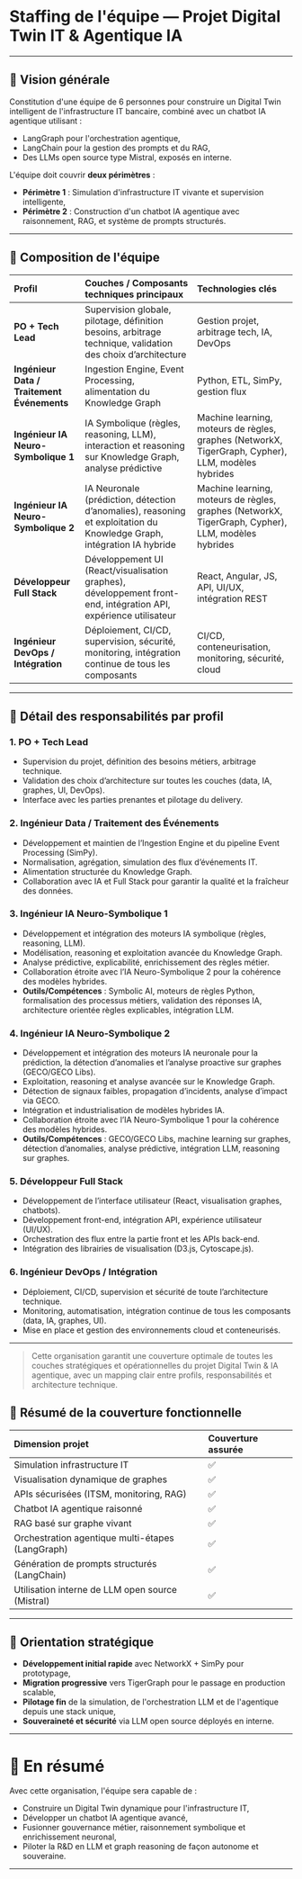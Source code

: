 # Staffing de l'équipe — Projet Digital Twin IT & Agentique IA

---

## 🧠 Vision générale

Constitution d'une équipe de 6 personnes pour construire un Digital Twin intelligent de l'infrastructure IT bancaire, combiné avec un chatbot IA agentique utilisant :

- LangGraph pour l'orchestration agentique,
- LangChain pour la gestion des prompts et du RAG,
- Des LLMs open source type Mistral, exposés en interne.

L'équipe doit couvrir **deux périmètres** :
- **Périmètre 1** : Simulation d'infrastructure IT vivante et supervision intelligente,
- **Périmètre 2** : Construction d'un chatbot IA agentique avec raisonnement, RAG, et système de prompts structurés.

---

## 👤 Composition de l'équipe

| Profil                                   | Couches / Composants techniques principaux                                                                                       | Technologies clés                       |
|:-----------------------------------------|:-------------------------------------------------------------------------------------------------------------------------------|:----------------------------------------|
| **PO + Tech Lead**                       | Supervision globale, pilotage, définition besoins, arbitrage technique, validation des choix d’architecture                     | Gestion projet, arbitrage tech, IA, DevOps |
| **Ingénieur Data / Traitement Événements**| Ingestion Engine, Event Processing, alimentation du Knowledge Graph                                                            | Python, ETL, SimPy, gestion flux         |
| **Ingénieur IA Neuro-Symbolique 1**      | IA Symbolique (règles, reasoning, LLM), interaction et reasoning sur Knowledge Graph, analyse prédictive                       | Machine learning, moteurs de règles, graphes (NetworkX, TigerGraph, Cypher), LLM, modèles hybrides |
| **Ingénieur IA Neuro-Symbolique 2**      | IA Neuronale (prédiction, détection d’anomalies), reasoning et exploitation du Knowledge Graph, intégration IA hybride          | Machine learning, moteurs de règles, graphes (NetworkX, TigerGraph, Cypher), LLM, modèles hybrides |
| **Développeur Full Stack**               | Développement UI (React/visualisation graphes), développement front-end, intégration API, expérience utilisateur               | React, Angular, JS, API, UI/UX, intégration REST |
| **Ingénieur DevOps / Intégration**       | Déploiement, CI/CD, supervision, sécurité, monitoring, intégration continue de tous les composants                             | CI/CD, conteneurisation, monitoring, sécurité, cloud |

---

## 🧩 Détail des responsabilités par profil

### 1. PO + Tech Lead
- Supervision du projet, définition des besoins métiers, arbitrage technique.
- Validation des choix d’architecture sur toutes les couches (data, IA, graphes, UI, DevOps).
- Interface avec les parties prenantes et pilotage du delivery.

### 2. Ingénieur Data / Traitement des Événements
- Développement et maintien de l’Ingestion Engine et du pipeline Event Processing (SimPy).
- Normalisation, agrégation, simulation des flux d’événements IT.
- Alimentation structurée du Knowledge Graph.
- Collaboration avec IA et Full Stack pour garantir la qualité et la fraîcheur des données.

### 3. Ingénieur IA Neuro-Symbolique 1
- Développement et intégration des moteurs IA symbolique (règles, reasoning, LLM).
- Modélisation, reasoning et exploitation avancée du Knowledge Graph.
- Analyse prédictive, explicabilité, enrichissement des règles métier.
- Collaboration étroite avec l’IA Neuro-Symbolique 2 pour la cohérence des modèles hybrides.
- **Outils/Compétences** : Symbolic AI, moteurs de règles Python, formalisation des processus métiers, validation des réponses IA, architecture orientée règles explicables, intégration LLM.

### 4. Ingénieur IA Neuro-Symbolique 2
- Développement et intégration des moteurs IA neuronale pour la prédiction, la détection d’anomalies et l’analyse proactive sur graphes (GECO/GECO Libs).
- Exploitation, reasoning et analyse avancée sur le Knowledge Graph.
- Détection de signaux faibles, propagation d’incidents, analyse d’impact via GECO.
- Intégration et industrialisation de modèles hybrides IA.
- Collaboration étroite avec l’IA Neuro-Symbolique 1 pour la cohérence des modèles hybrides.
- **Outils/Compétences** : GECO/GECO Libs, machine learning sur graphes, détection d’anomalies, analyse prédictive, intégration LLM, reasoning sur graphes.

### 5. Développeur Full Stack
- Développement de l’interface utilisateur (React, visualisation graphes, chatbots).
- Développement front-end, intégration API, expérience utilisateur (UI/UX).
- Orchestration des flux entre la partie front et les APIs back-end.
- Intégration des librairies de visualisation (D3.js, Cytoscape.js).

### 6. Ingénieur DevOps / Intégration
- Déploiement, CI/CD, supervision et sécurité de toute l’architecture technique.
- Monitoring, automatisation, intégration continue de tous les composants (data, IA, graphes, UI).
- Mise en place et gestion des environnements cloud et conteneurisés.

---

> Cette organisation garantit une couverture optimale de toutes les couches stratégiques et opérationnelles du projet Digital Twin & IA agentique, avec un mapping clair entre profils, responsabilités et architecture technique.




## 🧩 Résumé de la couverture fonctionnelle

| Dimension projet | Couverture assurée |
|:-----------------|:-------------------|
| Simulation infrastructure IT | ✅ |
| Visualisation dynamique de graphes | ✅ |
| APIs sécurisées (ITSM, monitoring, RAG) | ✅ |
| Chatbot IA agentique raisonné | ✅ |
| RAG basé sur graphe vivant | ✅ |
| Orchestration agentique multi-étapes (LangGraph) | ✅ |
| Génération de prompts structurés (LangChain) | ✅ |
| Utilisation interne de LLM open source (Mistral) | ✅ |

---

## 🎯 Orientation stratégique

- **Développement initial rapide** avec NetworkX + SimPy pour prototypage,
- **Migration progressive** vers TigerGraph pour le passage en production scalable,
- **Pilotage fin** de la simulation, de l'orchestration LLM et de l'agentique depuis une stack unique,
- **Souveraineté et sécurité** via LLM open source déployés en interne.

---

# 🚀 En résumé

Avec cette organisation, l'équipe sera capable de :
- Construire un Digital Twin dynamique pour l'infrastructure IT,
- Développer un chatbot IA agentique avancé,
- Fusionner gouvernance métier, raisonnement symbolique et enrichissement neuronal,
- Piloter la R&D en LLM et graph reasoning de façon autonome et souveraine.

---